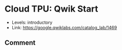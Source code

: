 # Cloud TPU: Qwik Start
- Levels: introductory
- Link: https://google.qwiklabs.com/catalog_lab/1469

## 

## Comment